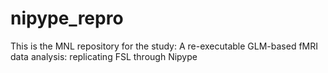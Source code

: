 # nipype_repro
This is the MNL repository for the study: A re-executable GLM-based fMRI data analysis: replicating FSL through Nipype
